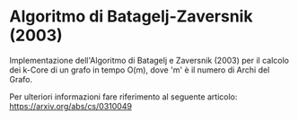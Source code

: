 # Algoritmo di Batagelj-Zaversnik (2003)

Implementazione dell'Algoritmo di Batagelj e Zaversnik (2003) per il calcolo dei k-Core di un grafo in tempo O(m), dove 'm' è il numero di Archi del Grafo.

Per ulteriori informazioni fare riferimento al seguente articolo: https://arxiv.org/abs/cs/0310049